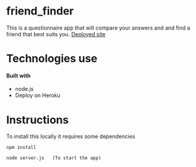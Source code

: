 # friend_finder
This is a questionnaire app that will compare your answers and and find a friend that best suits you.
[Deployed site](https://random-friend-finder.herokuapp.com/)

<h1> Technologies use </h1>
 
 #### Built with 
 * node.js
 * Deploy on Heroku
 
 
 <h1>Instructions </h1>
 To install this locally it requires some dependencies
 
 ```
 npm install
 
 ```
 ```
 node server.js   (To start the app)
 
 ```

 
